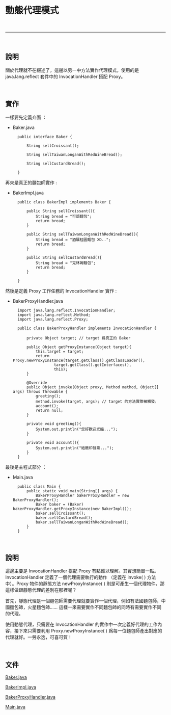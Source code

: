 # 動態代理模式

<br>

-------------------------------

<br>

## 說明

關於代理就不在綴述了，這邊以另一中方法實作代理模式，使用的是 java.lang.reflect 套件中的 InvocationHandler 搭配 Proxy。 

<br>

## 實作

一樣要先定義介面 ：

* Baker.java

        public interface Baker {

            String sellCroissant();

            String sellTaiwanLonganWithRedWineBread();

            String sellCustardBread();

        }

再來是真正的麵包師實作 :

* BakerImpl.java

        public class BakerImpl implements Baker {

            public String sellCroissant(){
                String bread = "可頌麵包";
                return bread;
            }

            public String sellTaiwanLonganWithRedWineBread(){
                String bread = "酒釀桂圓麵包 XD..";
                return bread;
            }

            public String sellCustardBread(){
                String bread = "克林姆麵包";
                return bread;
            }

        }

然後是定義 Proxy 工作任務的 InvocationHandler 實作 :

* BakerProxyHandler.java

        import java.lang.reflect.InvocationHandler;
        import java.lang.reflect.Method;
        import java.lang.reflect.Proxy;

        public class BakerProxyHandler implements InvocationHandler {

            private Object target; // target 爲真正的 Baker

            public Object getProxyInstance(Object target){
                this.target = target;
                return Proxy.newProxyInstance(target.getClass().getClassLoader(),
                        target.getClass().getInterfaces(),
                        this);
            }

            @Override
            public Object invoke(Object proxy, Method method, Object[] args) throws Throwable {
                greeting();
                method.invoke(target, args); // target 的方法實際被觸發。
                account();
                return null;
            }

            private void greeting(){
                System.out.println("您好歡迎光臨...");
            }

            private void account(){
                System.out.println("結賬印發票...");
            }
        }

最後是主程式部分 ：

* Main.java

        public class Main {
            public static void main(String[] args) {
                BakerProxyHandler bakerProxyHandler = new BakerProxyHandler();
                Baker baker = (Baker) bakerProxyHandler.getProxyInstance(new BakerImpl());
                baker.sellCroissant();
                baker.sellCustardBread();
                baker.sellTaiwanLonganWithRedWineBread();
            }
        }

<br>

## 說明

這邊主要是 InvocationHandler 搭配 Proxy 有點難以理解。其實想簡單一點。InvocationHandler 定義了一個代理需要執行的動作 （定義在 invoke( ) 方法中）。Proxy 物件的靜態方法 newProxyInstance( ) 則是可產生一個代理物件，那這樣做跟靜態代理的差別在那裡呢？

首先，靜態代理是一個麵包師需要代理就要實作一個代理，例如有法國麵包師，中國麵包師，火星麵包師…… 這樣一來需要實作不同麵包師的同時有需要實作不同的代理。

使用動態代理，只需要在 InvocationHandler 的實作中一次定義好代理的工作內容，接下來只需要利用 Proxy.newProxyInstance( ) 爲每一位麵包師產出對應的代理就好。一勞永逸，可喜可賀！

<br>

## 文件

[Baker.java](./Baker.java)

[BakerImpl.java](./BakerImpl.java)

[BakerProxyHandler.java](./BakerProxyHandler.java)

[Main.java](./Main.java)